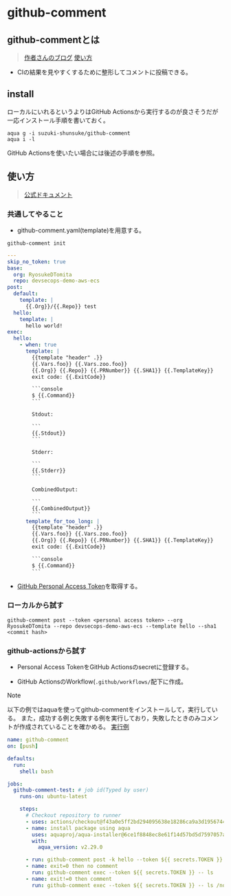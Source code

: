 # github-comment

## github-commentとは

> [作者さんのブログ](https://zenn.dev/shunsuke_suzuki/articles/improve-cicd-with-github-comment)
> [使い方](https://github.com/suzuki-shunsuke/github-comment?tab=readme-ov-file)

- CIの結果を見やすくするために整形してコメントに投稿できる。

## install

ローカルにいれるというよりはGitHub Actionsから実行するのが良さそうだが一応インストール手順を書いておく。

```shell
aqua g -i suzuki-shunsuke/github-comment
aqua i -l
```

GitHub Actionsを使いたい場合には後述の手順を参照。

## 使い方

> [公式ドキュメント](https://suzuki-shunsuke.github.io/github-comment/getting-started)

### 共通してやること

- github-comment.yaml(template)を用意する。

```shell
github-comment init
```

```yaml
---
skip_no_token: true
base:
  org: RyosukeDTomita
  repo: devsecops-demo-aws-ecs
post:
  default:
    template: |
      {{.Org}}/{{.Repo}} test
  hello:
    template: |
      hello world!
exec:
  hello:
    - when: true
      template: |
        {{template "header" .}}
        {{.Vars.foo}} {{.Vars.zoo.foo}}
        {{.Org}} {{.Repo}} {{.PRNumber}} {{.SHA1}} {{.TemplateKey}}
        exit code: {{.ExitCode}}

        ```console
        $ {{.Command}}
        ```

        Stdout:

        ```
        {{.Stdout}}
        ```

        Stderr:

        ```
        {{.Stderr}}
        ```

        CombinedOutput:

        ```
        {{.CombinedOutput}}
        ```
      template_for_too_long: |
        {{template "header" .}}
        {{.Vars.foo}} {{.Vars.zoo.foo}}
        {{.Org}} {{.Repo}} {{.PRNumber}} {{.SHA1}} {{.TemplateKey}}
        exit code: {{.ExitCode}}

        ```console
        $ {{.Command}}
        ```
```

- [GitHub Personal Access Token](https://docs.github.com/ja/enterprise-cloud@latest/authentication/keeping-your-account-and-data-secure/managing-your-personal-access-tokens)を取得する。

### ローカルから試す

```shell
github-comment post --token <personal access token> --org RyosukeDTomita --repo devsecops-demo-aws-ecs --template hello --sha1 <commit hash>
```

### github-actionsから試す

- Personal Access TokenをGitHub Actionsのsecretに登録する。

- GitHub ActionsのWorkflow(`.github/workflows/`配下に作成。

> [!NOTE]
> 以下の例ではaquaを使ってgithub-commentをインストールして，実行している。
> また，成功する例と失敗する例を実行しており，失敗したときのみコメントが作成されていることを確かめる。
> [実行例](https://github.com/RyosukeDTomita/devsecops-demo-aws-ecs/pull/32#issuecomment-2171981579)

```yaml
name: github-comment
on: [push]

defaults:
  run:
    shell: bash

jobs:
  github-comment-test: # job id(Typed by user)
    runs-on: ubuntu-latest

    steps:
      # Checkout repository to runner
      - uses: actions/checkout@f43a0e5ff2bd294095638e18286ca9a3d1956744 # v3.6.0
      - name: install package using aqua
        uses: aquaproj/aqua-installer@6ce1f8848ec8e61f14d57bd5d7597057a6dd187c # v3.0.1
        with:
          aqua_version: v2.29.0

      - run: github-comment post -k hello --token ${{ secrets.TOKEN }}
      - name: exit=0 then no comment
        run: github-comment exec --token ${{ secrets.TOKEN }} -- ls
      - name: exit!=0 then comment
        run: github-comment exec --token ${{ secrets.TOKEN }} -- ls /not_exist
```
